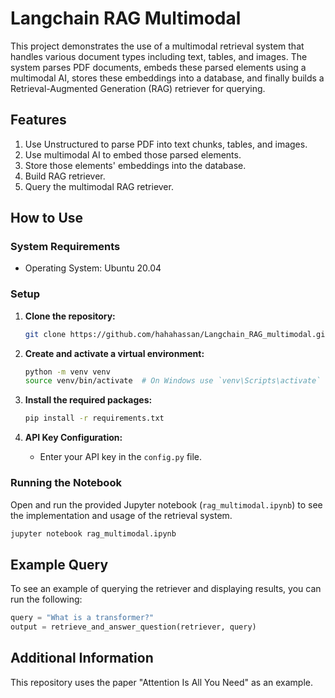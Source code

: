 
# Langchain RAG Multimodal

This project demonstrates the use of a multimodal retrieval system that handles various document types including text, tables, and images. The system parses PDF documents, embeds these parsed elements using a multimodal AI, stores these embeddings into a database, and finally builds a Retrieval-Augmented Generation (RAG) retriever for querying.

## Features

1. Use Unstructured to parse PDF into text chunks, tables, and images.
2. Use multimodal AI to embed those parsed elements.
3. Store those elements' embeddings into the database.
4. Build RAG retriever.
5. Query the multimodal RAG retriever.

## How to Use

### System Requirements

- Operating System: Ubuntu 20.04

### Setup

1. **Clone the repository:**
   ```bash
   git clone https://github.com/hahahassan/Langchain_RAG_multimodal.git
   ```

2. **Create and activate a virtual environment:**
   ```bash
   python -m venv venv
   source venv/bin/activate  # On Windows use `venv\Scripts\activate`
   ```

3. **Install the required packages:**
   ```bash
   pip install -r requirements.txt
   ```

4. **API Key Configuration:**
   - Enter your API key in the `config.py` file.

### Running the Notebook

Open and run the provided Jupyter notebook (`rag_multimodal.ipynb`) to see the implementation and usage of the retrieval system.

```bash
jupyter notebook rag_multimodal.ipynb
```

## Example Query

To see an example of querying the retriever and displaying results, you can run the following:

```python
query = "What is a transformer?"
output = retrieve_and_answer_question(retriever, query)
```

## Additional Information

This repository uses the paper "Attention Is All You Need" as an example.



